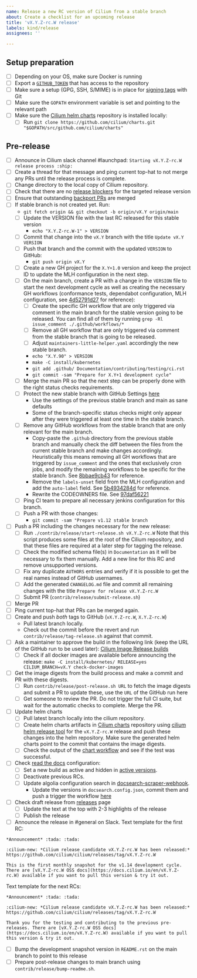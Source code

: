 ```yaml
---
name: Release a new RC version of Cilium from a stable branch
about: Create a checklist for an upcoming release
title: 'vX.Y.Z-rc.W release'
labels: kind/release
assignees: ''

---
```


## Setup preparation

- [ ] Depending on your OS, make sure Docker is running
- [ ] Export a [`GITHUB_TOKEN`](https://github.com/settings/tokens/new?description=Cilium%20Release%20Script&scopes=write:org,public_repo) that has access to the repository
- [ ] Make sure a setup (GPG, SSH, S/MIME) is in place for [signing tags] with Git
- [ ] Make sure the `GOPATH` environment variable is set and pointing to the relevant path
- [ ] Make sure the [Cilium helm charts][Cilium charts] repository is installed locally:
  - [ ] Run `git clone https://github.com/cilium/charts.git "$GOPATH/src/github.com/cilium/charts"`

## Pre-release


- [ ] Announce in Cilium slack channel #launchpad: `Starting vX.Y.Z-rc.W release process :ship:`
- [ ] Create a thread for that message and ping current top-hat to not merge any
  PRs until the release process is complete.
- [ ] Change directory to the local copy of Cilium repository.
- [ ] Check that there are no [release blockers] for the targeted release version
- [ ] Ensure that outstanding [backport PRs] are merged
- [ ] If stable branch is not created yet. Run:
  - `git fetch origin && git checkout -b origin/vX.Y origin/main`
  - [ ] Update the VERSION file with the last RC released for this stable version
    - `echo "X.Y.Z-rc.W-1" > VERSION`
  - [ ] Commit that change into the `vX.Y` branch with the title `Update vX.Y VERSION`
  - [ ] Push that branch and the commit with the updated `VERSION` to GitHub:
    - `git push origin vX.Y`
  - [ ] Create a new GH project for the `X.Y+1.0` version and keep the project ID
        to update the MLH configuration in the next step.
  - [ ] On the main branch, create a PR with a change in the `VERSION` file to
        start the next development cycle as well as creating the necessary GH
        workflows (conformance tests, dependabot configuration, MLH configuration,
        see [4d52791d27](https://github.com/cilium/cilium/commit/4d52791d27de836d2fb1190230769e32ad813c25)
        for reference):
    - [ ] Create the specific GH workflow that are only triggered via comment in
          the main branch for the stable version going to be released. You can
          find all of them by running `grep -Rl issue_comment ./.github/workflows/*`
    - [ ] Remove all GH workflow that are only triggered via comment from the
          stable branch that is going to be released.
    - [ ] Adjust `maintainers-little-helper.yaml` accordingly the new stable
          branch.
    - `echo "X.Y.90" > VERSION`
    - `make -C install/kubernetes`
    - `git add .github/ Documentation/contributing/testing/ci.rst`
    - `git commit -sam "Prepare for X.Y+1 development cycle"`
  - [ ] Merge the main PR so that the next step can be properly done with the
        right status checks requirements.
  - [ ] Protect the new stable branch with GitHub Settings [here](https://github.com/cilium/cilium/settings/branches)
      - Use the settings of the previous stable branch and main as sane defaults
      - Some of the branch-specific status checks might only appear after they
        were triggered at least one time in the stable branch.
  - [ ] Remove any GitHub workflows from the stable branch that are only
        relevant for the main branch.
    - Copy-paste the `.github` directory from the previous stable branch and
      manually check the diff between the files from the current stable branch
      and make changes accordingly. Heuristically this means removing all GH
      workflows that are triggered by `issue_comment` and the ones that
      exclusively cron jobs, and modify the remaining workflows to be specific
      for the stable branch. See [8bbae9cb43](https://github.com/cilium/cilium/commit/8bbae9cb4323bf3dd94936e355b0c2aad96d0df8)
      for reference.
    - Remove the `labels-unset` field from the MLH configuration and add
      the `auto-label` field. See [5b4934284d](https://github.com/cilium/cilium/commit/5b4934284dd525399aacec17c137811df9cf0f8b)
      for reference.
    - Rewrite the CODEOWNERS file. See [97daf56221](https://github.com/cilium/cilium/commit/97daf5622197d0cdda003a3f693e6e5a61038884)
  - [ ] Ping CI team to prepare all necessary jenkins configuration for this
        branch.
  - [ ] Push a PR with those changes:
    - `git commit -sam "Prepare v1.12 stable branch`
- [ ] Push a PR including the changes necessary for the new release:
  - [ ] Run `./contrib/release/start-release.sh vX.Y.Z-rc.W`
        Note that this script produces some files at the root of the Cilium
        repository, and that these files are required at a later step for
        tagging the release.
  - [ ] Check the modified schema file(s) in `Documentation` as it will be
        necessary to fix them manually. Add a new line for this RC and remove
        unsupported versions.
  - [ ] Fix any duplicate `AUTHORS` entries and verify if it is possible to
        get the real names instead of GitHub usernames.
  - [ ] Add the generated `CHANGELOG.md` file and commit all remaining changes
        with the title `Prepare for release vX.Y.Z-rc.W`
  - [ ] Submit PR (`contrib/release/submit-release.sh`)
- [ ] Merge PR
- [ ] Ping current top-hat that PRs can be merged again.
- [ ] Create and push *both* tags to GitHub (`vX.Y.Z-rc.W`, `X.Y.Z-rc.W`)
  - Pull latest branch locally.
  - Check out the commit before the revert and run `contrib/release/tag-release.sh`
    against that commit.
- [ ] Ask a maintainer to approve the build in the following link (keep the URL
      of the GitHub run to be used later):
      [Cilium Image Release builds](https://github.com/cilium/cilium/actions?query=workflow:%22Image+Release+Build%22)
  - [ ] Check if all docker images are available before announcing the release:
        `make -C install/kubernetes/ RELEASE=yes CILIUM_BRANCH=vX.Y check-docker-images`
- [ ] Get the image digests from the build process and make a commit and PR with
      these digests.
  - [ ] Run `contrib/release/post-release.sh URL` to fetch the image
        digests and submit a PR to update these, use the `URL` of the GitHub
        run here
  - [ ] Get someone to review the PR. Do not trigger the full CI suite, but
        wait for the automatic checks to complete. Merge the PR.
- [ ] Update helm charts
  - [ ] Pull latest branch locally into the cilium repository.
  - [ ] Create helm charts artifacts in [Cilium charts] repository using
        [cilium helm release tool] for the `vX.Y.Z-rc.W` release and push these
        changes into the helm repository. Make sure the generated helm charts
        point to the commit that contains the image digests.
  - [ ] Check the output of the [chart workflow] and see if the test was
        successful.
- [ ] Check [read the docs] configuration:
    - [ ] Set a new build as active and hidden in [active versions].
    - [ ] Deactivate previous RCs.
    - [ ] Update algolia configuration search in [docsearch-scraper-webhook].
      - Update the versions in `docsearch.config.json`, commit them and push a trigger the workflow [here](https://github.com/cilium/docsearch-scraper-webhook/actions/workflows/update-algolia-index.yaml)
- [ ] Check draft release from [releases] page
  - [ ] Update the text at the top with 2-3 highlights of the release
  - [ ] Publish the release
- [ ] Announce the release in #general on Slack.
  Text template for the first RC:
```
*Announcement* :tada: :tada:

:cilium-new: *Cilium release candidate vX.Y.Z-rc.W has been released:*
https://github.com/cilium/cilium/releases/tag/vX.Y.Z-rc.W

This is the first monthly snapshot for the v1.14 development cycle. There are [vX.Y.Z-rc.W OSS docs](https://docs.cilium.io/en/vX.Y.Z-rc.W) available if you want to pull this version & try it out.
```
Text template for the next RCs:
```
*Announcement* :tada: :tada:

:cilium-new: *Cilium release candidate vX.Y.Z-rc.W has been released:*
https://github.com/cilium/cilium/releases/tag/vX.Y.Z-rc.W

Thank you for the testing and contributing to the previous pre-releases. There are [vX.Y.Z-rc.W OSS docs](https://docs.cilium.io/en/vX.Y.Z-rc.W) available if you want to pull this version & try it out.
```
- [ ] Bump the development snapshot version in `README.rst` on the main branch
      to point to this release
- [ ] Prepare post-release changes to main branch using `contrib/release/bump-readme.sh`.

[signing tags]: https://docs.github.com/en/authentication/managing-commit-signature-verification/signing-tags
[release blockers]: https://github.com/cilium/cilium/labels/release-blocker%2FX.Y
[backport PRs]: https://github.com/cilium/cilium/pulls?q=is%3Aopen+is%3Apr+label%3Abackport%2FX.Y
[Cilium charts]: https://github.com/cilium/charts
[releases]: https://github.com/cilium/cilium/releases
[cilium helm release tool]: https://github.com/cilium/charts/blob/master/prepare_artifacts.sh
[cilium-runtime images]: https://quay.io/repository/cilium/cilium-runtime
[read the docs]: https://readthedocs.org/projects/cilium/
[active versions]: https://readthedocs.org/projects/cilium/versions/?version_filter=vX.Y.Z-rc.W
[docsearch-scraper-webhook]: https://github.com/cilium/docsearch-scraper-webhook
[chart workflow]: https://github.com/cilium/charts/actions/workflows/conformance-gke.yaml
